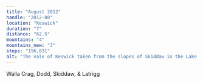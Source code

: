 ```yaml
---
title: "August 2012"
handle: "2012-08"
location: "Keswick"
duration: "7"
distance: "62.5"
mountains: "4"
mountains_new: "3"
steps: "156,831"
alt: "The vale of Keswick taken from the slopes of Skiddaw in the Lake District"
---
```


Walla Crag, Dodd, Skiddaw, & Latrigg
